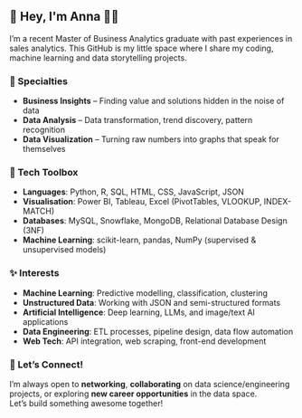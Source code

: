## 👾 Hey, I'm Anna 👋🏻

I’m a recent Master of Business Analytics graduate with past experiences in sales analytics. 
This GitHub is my little space where I share my coding, machine learning and data storytelling projects.


### 📌 Specialties  
-  **Business Insights** – Finding value and solutions hidden in the noise of data  
-  **Data Analysis** – Data transformation, trend discovery, pattern recognition  
-  **Data Visualization** – Turning raw numbers into graphs that speak for themselves  


### 🧰 Tech Toolbox  
- **Languages**: Python, R, SQL, HTML, CSS, JavaScript, JSON  
- **Visualisation**: Power BI, Tableau, Excel (PivotTables, VLOOKUP, INDEX-MATCH)  
- **Databases**: MySQL, Snowflake, MongoDB, Relational Database Design (3NF)  
- **Machine Learning**: scikit-learn, pandas, NumPy (supervised & unsupervised models)


### ✨ Interests  
- **Machine Learning**: Predictive modelling, classification, clustering  
- **Unstructured Data**: Working with JSON and semi-structured formats  
- **Artificial Intelligence**: Deep learning, LLMs, and image/text AI applications  
- **Data Engineering**: ETL processes, pipeline design, data flow automation  
- **Web Tech**: API integration, web scraping, front-end development  


### 💬 Let’s Connect!  
I’m always open to **networking**, **collaborating** on data science/engineering projects, or exploring **new career opportunities** in the data space.  
Let’s build something awesome together!
